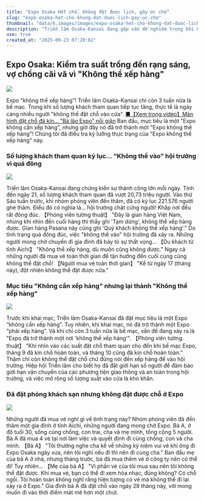 ```yaml
---
title: "Expo Osaka Hết chỗ, không đặt được lịch, gây ức chế"
slug: "expo-osaka-het-cho-khong-dat-duoc-lich-gay-uc-che"
thumbnail: "data/6.images/images/expo-osaka-het-cho-khong-dat-duoc-lich-gay-uc-che.webp"
description: "Triển lãm Osaka-Kansai đang gặp vấn đề nghiêm trọng khi khách tham quan không thể đặt chỗ trước để vào cửa, gây ra tình trạng quá tải và bức xúc cho nhiều gia đình."
use: true
created_at: "2025-09-23 07:20:02"
---
```


## Expo Osaka: Kiểm tra suất trống đến rạng sáng, vợ chồng cãi vã vì "Không thể xếp hàng"

![](/images/20250923-90022276-kantelev-000-1-view.webp)

Expo “không thể xếp hàng”! Triển lãm Osaka-Kansai chỉ còn 3 tuần nữa là bế mạc. Trong khi số lượng khách tham quan tiếp tục tăng, thực tế là ngày càng nhiều người "không thể đặt chỗ vào cửa". [■【Xem trong video】Màn hình đặt chỗ đã kín… "Bà lão Expo" nổi giận](https://youtu.be/5MTD7UJ-ND4) Ban đầu, mục tiêu là một "Expo không cần xếp hàng", nhưng giờ đây nó đã trở thành một "Expo không thể xếp hàng"! Chúng tôi đã điều tra kỹ lưỡng thực trạng của "Expo không thể xếp hàng" này.

### Số lượng khách tham quan kỷ lục… “Không thể vào” hội trường vì quá đông

![](/images/20250923-90022276-kantelev-001-1-view.webp)

Triển lãm Osaka-Kansai đang chứng kiến sự thành công lớn mỗi ngày. Tính đến ngày 21, số lượng khách tham quan đã vượt 20,73 triệu người. Vào thứ Sáu tuần trước, khi nhóm phóng viên đến thăm, đã có kỷ lục 221.576 người ghé thăm. Điều đó có nghĩa là… hội trường chật cứng người! Khắp nơi đều rất đông đúc. 【Phóng viên tường thuật】 "Đây là gian hàng Việt Nam, nhưng khi nhìn đến cuối hàng thì thấy ghi 'Tạm dừng', không thể xếp hàng được. Gian hàng Pasana này cũng ghi 'Quý khách không thể xếp hàng'." Do tình trạng quá đông đúc, việc "không thể vào" hội trường đã xảy ra. Những người mong chờ chuyến đi gia đình đã bày tỏ sự thất vọng… 【Du khách từ tỉnh Aichi】 "Không thể xếp hàng, dù muốn cũng không được." Ngay cả những người đã mua vé toàn thời gian để tận hưởng đến cuối cùng cũng không thể đặt chỗ! 【Người mua vé toàn thời gian】 "Kể từ ngày 17 (tháng này), đột nhiên không thể đặt được nữa."

### Mục tiêu "Không cần xếp hàng" nhưng lại thành "Không thể xếp hàng"

![](/images/20250923-90022276-kantelev-002-1-view.webp)

Trước khi khai mạc, Triển lãm Osaka-Kansai đã đặt mục tiêu là một Expo “không cần xếp hàng”. Tuy nhiên, khi khai mạc, nó đã trở thành một Expo “phải xếp hàng”. Và khi chỉ còn 3 tuần nữa là bế mạc, vấn đề đang xảy ra là "Expo đã trở thành một nơi 'không thể xếp hàng'". 【Phóng viên tường thuật】 "Khi nhìn vào các suất đặt chỗ tham quan cho đến khi bế mạc Expo, tháng 9 đã kín chỗ hoàn toàn, và tháng 10 cũng đã kín chỗ hoàn toàn." Thậm chí còn không thể đặt chỗ chứ đừng nói đến xếp hàng để vào hội trường. Hiệp hội Triển lãm cho biết họ đã đặt giới hạn số người để đảm bảo giới hạn vận chuyển của các phương tiện giao thông và an toàn trong hội trường, và việc mở rộng số lượng suất vào cửa là khó khăn.

### Đã đặt phòng khách sạn nhưng không đặt được chỗ ở Expo

![](/images/20250923-90022276-kantelev-003-1-view.webp)

Những người đã mua vé nghĩ gì về tình trạng này? Nhóm phóng viên đã đến thăm một gia đình ở tỉnh Aichi, những người đang mong chờ Expo. Bà A, ở độ tuổi 30, sống cùng chồng, con trai, cha và mẹ mình, tổng cộng 5 người. Bà A đã mua 4 vé tại nơi làm việc và quyết định đi cùng chồng, con và cha mình. 【Bà A】 "Tôi thường nghe cha kể về những kỷ niệm vui vẻ khi ông đi Expo Osaka ngày xưa, nên tôi nghĩ nếu đi thì nên đi cùng cha." Ban đầu mẹ của bà A ở nhà, nhưng tháng trước, bà đã mua thêm vé ở công ty nên có thể đi! Tuy nhiên… 【Mẹ của bà A】 "Vì phần vé của tôi mua sau nên tôi không thể đặt được. Khi mua vé, bạn có thể đi xem hòa nhạc, đúng không? Có chỗ ngồi. Tôi hoàn toàn không nghĩ rằng hiện tượng có vé mà không thể đi lại xảy ra ở Expo." Gia đình bà A đã đặt chỗ vào ngày 28 tháng này, với mong muốn đi vào thời điểm mát mẻ hơn một chút.